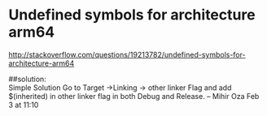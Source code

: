 # Undefined symbols for architecture arm64

http://stackoverflow.com/questions/19213782/undefined-symbols-for-architecture-arm64

##solution:	 	
Simple Solution Go to Target ->Linking -> other linker Flag and add $(inherited) in other linker flag in both Debug and Release. – Mihir Oza Feb 3 at 11:10